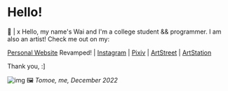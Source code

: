 # Hello!

💬 |  x Hello, my name's Wai and I'm a college student && programmer. 
I am also an artist! Check me out on my:

[Personal Website](https://www.shokkunn.art/) Revamped! |
[Instagram](https://www.instagram.com/shokk.unn/) |
[Pixiv](https://www.pixiv.me/shokkuun) |
[ArtStreet](https://medibang.com/u/Shokkunn/) |
[ArtStation](https://www.artstation.com/shokkunn)

Thank you, :]

![img](https://i.imgur.com/aORI4ol.png)
🖼 _Tomoe, me, December 2022_  
